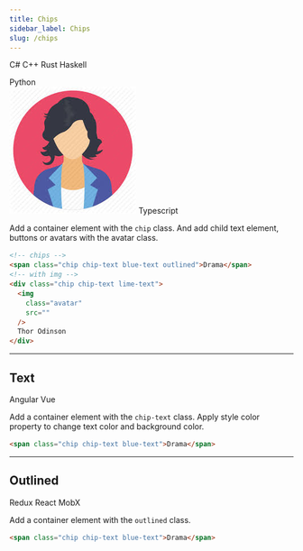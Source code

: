 ```yaml
---
title: Chips
sidebar_label: Chips
slug: /chips
---
```



<div class="my-5">
  <span class="chip teal">C#</span>
  <span class="chip chip-text blue-text outlined">C++</span>
  <span class="chip">
    Rust
  </span>
  <span class="chip lime">
    Haskell
  </span>
  <div class="chip">
  <figure class="avatar" data-initial="P"></figure>
    Python
  </div>
  <div class="chip chip-text orange-text">
    <img
      class="avatar"
      src="/img/docs/avater.jpg"
    />
    Typescript
  </div>
</div>

Add a container element with the ```chip``` class. And add child text element, buttons or avatars with the avatar class.

```html
<!-- chips -->
<span class="chip chip-text blue-text outlined">Drama</span>
<!-- with img -->
<div class="chip chip-text lime-text">
  <img
    class="avatar"
    src=""
  />
  Thor Odinson
</div>
```

---

## Text

<div class="my-5">
  <span class="chip chip-text">Angular</span>
  <span class="chip chip-text blue-text">Vue</span>
</div>

Add a container element with the ```chip-text``` class.
Apply style color property to change text color and background color. 

```html
<span class="chip chip-text blue-text">Drama</span>
```

---

## Outlined

<div class="my-5">
  <span class="chip chip-text outlined">Redux</span>
  <span class="chip chip-text blue-text outlined">React</span>
  <span class="chip chip-text red-text outlined">MobX</span>
</div>

Add a container element with the ```outlined``` class.

```html
<span class="chip chip-text blue-text">Drama</span>
```